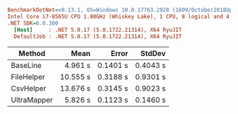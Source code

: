 ``` ini

BenchmarkDotNet=v0.13.1, OS=Windows 10.0.17763.2928 (1809/October2018Update/Redstone5)
Intel Core i7-8565U CPU 1.80GHz (Whiskey Lake), 1 CPU, 8 logical and 4 physical cores
.NET SDK=6.0.300
  [Host]     : .NET 5.0.17 (5.0.1722.21314), X64 RyuJIT
  DefaultJob : .NET 5.0.17 (5.0.1722.21314), X64 RyuJIT


```
|      Method |     Mean |    Error |   StdDev |
|------------ |---------:|---------:|---------:|
|    BaseLine |  4.961 s | 0.1401 s | 0.4043 s |
|  FileHelper | 10.555 s | 0.3188 s | 0.9301 s |
|   CsvHelper | 13.676 s | 0.3145 s | 0.9023 s |
| UltraMapper |  5.826 s | 0.1123 s | 0.1460 s |
